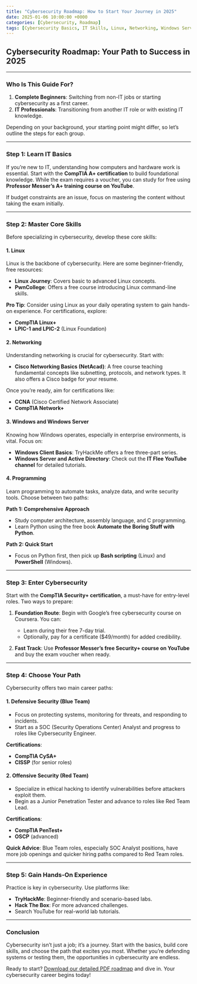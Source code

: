 ```yaml
---
title: "Cybersecurity Roadmap: How to Start Your Journey in 2025"
date: 2025-01-06 10:00:00 +0000
categories: [Cybersecurity, Roadmap]
tags: [Cybersecurity Basics, IT Skills, Linux, Networking, Windows Server, Python, Security Certifications, Career Paths, SOC Analyst, Penetration Testing, CompTIA, CCNA, Hands-on Learning]
---
```


## Cybersecurity Roadmap: Your Path to Success in 2025

---


### **Who Is This Guide For?**

1. **Complete Beginners**: Switching from non-IT jobs or starting cybersecurity as a first career.
2. **IT Professionals**: Transitioning from another IT role or with existing IT knowledge.

Depending on your background, your starting point might differ, so let’s outline the steps for each group.

---

### **Step 1: Learn IT Basics**

If you’re new to IT, understanding how computers and hardware work is essential. Start with the **CompTIA A+ certification** to build foundational knowledge. While the exam requires a voucher, you can study for free using **Professor Messer’s A+ training course on YouTube**.

If budget constraints are an issue, focus on mastering the content without taking the exam initially.

---

### **Step 2: Master Core Skills**

Before specializing in cybersecurity, develop these core skills:

#### **1. Linux**

Linux is the backbone of cybersecurity. Here are some beginner-friendly, free resources:

- **Linux Journey**: Covers basic to advanced Linux concepts.
- **PwnCollege**: Offers a free course introducing Linux command-line skills.

**Pro Tip**: Consider using Linux as your daily operating system to gain hands-on experience. For certifications, explore:

- **CompTIA Linux+**
- **LPIC-1 and LPIC-2** (Linux Foundation)

#### **2. Networking**

Understanding networking is crucial for cybersecurity. Start with:

- **Cisco Networking Basics (NetAcad)**: A free course teaching fundamental concepts like subnetting, protocols, and network types. It also offers a Cisco badge for your resume.

Once you’re ready, aim for certifications like:

- **CCNA** (Cisco Certified Network Associate)
- **CompTIA Network+**

#### **3. Windows and Windows Server**

Knowing how Windows operates, especially in enterprise environments, is vital. Focus on:

- **Windows Client Basics**: TryHackMe offers a free three-part series.
- **Windows Server and Active Directory**: Check out the **IT Flee YouTube channel** for detailed tutorials.

#### **4. Programming**

Learn programming to automate tasks, analyze data, and write security tools. Choose between two paths:

**Path 1: Comprehensive Approach**

- Study computer architecture, assembly language, and C programming.
- Learn Python using the free book **Automate the Boring Stuff with Python**.

**Path 2: Quick Start**

- Focus on Python first, then pick up **Bash scripting** (Linux) and **PowerShell** (Windows).

---

### **Step 3: Enter Cybersecurity**

Start with the **CompTIA Security+ certification**, a must-have for entry-level roles. Two ways to prepare:

1. **Foundation Route**: Begin with Google’s free cybersecurity course on Coursera. You can:

   - Learn during their free 7-day trial.
   - Optionally, pay for a certificate (\$49/month) for added credibility.

2. **Fast Track**: Use **Professor Messer’s free Security+ course on YouTube** and buy the exam voucher when ready.

---

### **Step 4: Choose Your Path**

Cybersecurity offers two main career paths:

#### **1. Defensive Security (Blue Team)**

- Focus on protecting systems, monitoring for threats, and responding to incidents.
- Start as a SOC (Security Operations Center) Analyst and progress to roles like Cybersecurity Engineer.

**Certifications**:

- **CompTIA CySA+**
- **CISSP** (for senior roles)

#### **2. Offensive Security (Red Team)**

- Specialize in ethical hacking to identify vulnerabilities before attackers exploit them.
- Begin as a Junior Penetration Tester and advance to roles like Red Team Lead.

**Certifications**:

- **CompTIA PenTest+**
- **OSCP** (advanced)

**Quick Advice**: Blue Team roles, especially SOC Analyst positions, have more job openings and quicker hiring paths compared to Red Team roles.

---

### **Step 5: Gain Hands-On Experience**

Practice is key in cybersecurity. Use platforms like:

- **TryHackMe**: Beginner-friendly and scenario-based labs.
- **Hack The Box**: For more advanced challenges.
- Search YouTube for real-world lab tutorials.

---

### **Conclusion**

Cybersecurity isn’t just a job; it’s a journey. Start with the basics, build core skills, and choose the path that excites you most. Whether you’re defending systems or testing them, the opportunities in cybersecurity are endless.

Ready to start? [Download our detailed PDF roadmap]() and dive in. Your cybersecurity career begins today!

